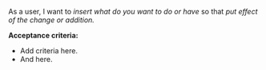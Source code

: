 As a user, I want to _insert what do you want to do or have_ so that _put effect of the change or addition._

**Acceptance criteria:**

 - Add criteria here.
 - And here.

